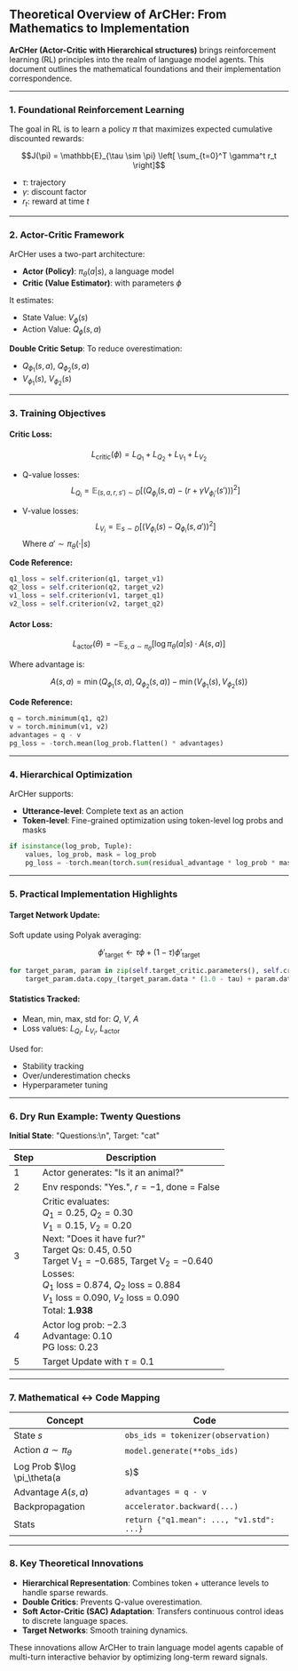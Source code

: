 ## Theoretical Overview of ArCHer: From Mathematics to Implementation

**ArCHer (Actor-Critic with Hierarchical structures)** brings reinforcement learning (RL) principles into the realm of language model agents. This document outlines the mathematical foundations and their implementation correspondence.

---

### 1. Foundational Reinforcement Learning

The goal in RL is to learn a policy $\pi$ that maximizes expected cumulative discounted rewards:

$$J(\pi) = \mathbb{E}_{\tau \sim \pi} \left[ \sum_{t=0}^T \gamma^t r_t \right]$$

- $\tau$: trajectory  
- $\gamma$: discount factor  
- $r_t$: reward at time $t$

---

### 2. Actor-Critic Framework

ArCHer uses a two-part architecture:

- **Actor (Policy)**: $\pi_\theta(a|s)$, a language model  
- **Critic (Value Estimator)**: with parameters $\phi$

It estimates:

- State Value: $V_\phi(s)$  
- Action Value: $Q_\phi(s, a)$

**Double Critic Setup**:
To reduce overestimation:

- $Q_{\phi_1}(s, a)$, $Q_{\phi_2}(s, a)$  
- $V_{\phi_1}(s)$, $V_{\phi_2}(s)$

---

### 3. Training Objectives

#### Critic Loss:

$$L_{\text{critic}}(\phi) = L_{Q_1} + L_{Q_2} + L_{V_1} + L_{V_2}$$

- Q-value losses:
$$L_{Q_i} = \mathbb{E}_{(s, a, r, s') \sim D} \left[ \left( Q_{\phi_i}(s, a) - \left( r + \gamma V_{\phi_i'}(s') \right) \right)^2 \right]$$

- V-value losses:
$$L_{V_i} = \mathbb{E}_{s \sim D} \left[ \left( V_{\phi_i}(s) - Q_{\phi_i}(s, a') \right)^2 \right]$$
Where $a' \sim \pi_\theta(\cdot|s)$

**Code Reference:**
```python
q1_loss = self.criterion(q1, target_v1)
q2_loss = self.criterion(q2, target_v2)
v1_loss = self.criterion(v1, target_q1)
v2_loss = self.criterion(v2, target_q2)
```

#### Actor Loss:

$$L_{\text{actor}}(\theta) = - \mathbb{E}_{s, a \sim \pi_\theta} \left[ \log \pi_\theta(a|s) \cdot A(s, a) \right]$$

Where advantage is:

$$A(s,a) = \min(Q_{\phi_1}(s,a), Q_{\phi_2}(s,a)) - \min(V_{\phi_1}(s), V_{\phi_2}(s))$$

**Code Reference:**
```python
q = torch.minimum(q1, q2)
v = torch.minimum(v1, v2)
advantages = q - v
pg_loss = -torch.mean(log_prob.flatten() * advantages)
```

---

### 4. Hierarchical Optimization

ArCHer supports:
- **Utterance-level**: Complete text as an action
- **Token-level**: Fine-grained optimization using token-level log probs and masks

```python
if isinstance(log_prob, Tuple):
    values, log_prob, mask = log_prob
    pg_loss = -torch.mean(torch.sum(residual_advantage * log_prob * mask, dim=1))
```

---

### 5. Practical Implementation Highlights

#### Target Network Update:
Soft update using Polyak averaging:

$$\phi'_{\text{target}} \leftarrow \tau \phi + (1 - \tau) \phi'_{\text{target}}$$

```python
for target_param, param in zip(self.target_critic.parameters(), self.critic.parameters()):
    target_param.data.copy_(target_param.data * (1.0 - tau) + param.data * tau)
```

#### Statistics Tracked:
- Mean, min, max, std for: $Q$, $V$, $A$
- Loss values: $L_{Q_i}$, $L_{V_i}$, $L_{\text{actor}}$

Used for:
- Stability tracking
- Over/underestimation checks
- Hyperparameter tuning

---

### 6. Dry Run Example: Twenty Questions

**Initial State**: "Questions:\n", Target: "cat"

| Step | Description |
|------|-------------|
| 1 | Actor generates: "Is it an animal?" |
| 2 | Env responds: "Yes.", $r = -1$, done = False |
| 3 | Critic evaluates:<br> $Q_1 = 0.25$, $Q_2 = 0.30$<br> $V_1 = 0.15$, $V_2 = 0.20$<br> Next: "Does it have fur?"<br> Target Qs: $0.45$, $0.50$<br> $\text{Target V}_1 = -0.685$, $\text{Target V}_2 = -0.640$<br> Losses:<br> $Q_1$ loss = $0.874$, $Q_2$ loss = $0.884$<br> $V_1$ loss = $0.090$, $V_2$ loss = $0.090$<br> Total: **$1.938$** |
| 4 | Actor log prob: $-2.3$<br> Advantage: $0.10$<br> PG loss: $0.23$ |
| 5 | Target Update with $\tau = 0.1$ |

---

### 7. Mathematical ↔ Code Mapping

| Concept | Code |
|--------|------|
| State $s$ | `obs_ids = tokenizer(observation)` |
| Action $a \sim \pi_\theta$ | `model.generate(**obs_ids)` |
| Log Prob $\log \pi_\theta(a|s)$ | `log_prob = torch.sum(log(...))` |
| Advantage $A(s,a)$ | `advantages = q - v` |
| Backpropagation | `accelerator.backward(...)` |
| Stats | `return {"q1.mean": ..., "v1.std": ...}` |

---

### 8. Key Theoretical Innovations

- **Hierarchical Representation**: Combines token + utterance levels to handle sparse rewards.
- **Double Critics**: Prevents Q-value overestimation.
- **Soft Actor-Critic (SAC) Adaptation**: Transfers continuous control ideas to discrete language spaces.
- **Target Networks**: Smooth training dynamics.

These innovations allow ArCHer to train language model agents capable of multi-turn interactive behavior by optimizing long-term reward signals.

